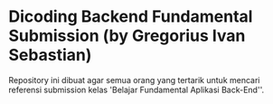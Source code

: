 # Dicoding Backend Fundamental Submission (by Gregorius Ivan Sebastian)
Repository ini dibuat agar semua orang yang tertarik untuk mencari referensi submission kelas 'Belajar Fundamental Aplikasi Back-End''.
